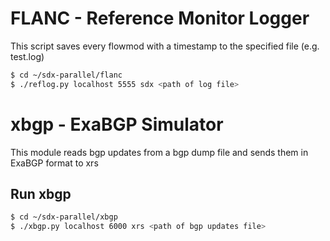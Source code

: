 # FLANC - Reference Monitor Logger

This script saves every flowmod with a timestamp to the specified file (e.g. test.log)

```bash
$ cd ~/sdx-parallel/flanc
$ ./reflog.py localhost 5555 sdx <path of log file>
```

# xbgp - ExaBGP Simulator

This module reads bgp updates from a bgp dump file and sends them in ExaBGP format to xrs

## Run xbgp

```bash
$ cd ~/sdx-parallel/xbgp
$ ./xbgp.py localhost 6000 xrs <path of bgp updates file>
```

